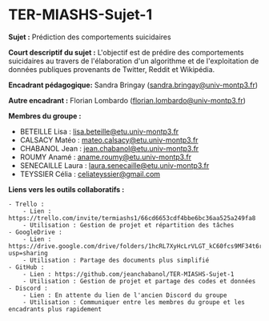 # TER-MIASHS-Sujet-1

**Sujet :** Prédiction des comportements suicidaires

**Court descriptif du sujet :** L'objectif est de prédire des comportements suicidaires au travers de l'élaboration d'un algorithme et de l'exploitation de données publiques provenants de Twitter, Reddit et Wikipédia.

**Encadrant pédagogique:** Sandra Bringay (sandra.bringay@univ-montp3.fr)

**Autre encadrant :** Florian Lombardo (florian.lombardo@univ-montp3.fr)

**Membres du groupe :**

- BETEILLE Lisa : lisa.beteille@etu.univ-montp3.fr
- CALSACY Matéo : mateo.calsacy@etu.univ-montp3.fr
- CHABANOL Jean : jean.chabanol@etu.univ-montp3.fr
- ROUMY Anamé : aname.roumy@etu.univ-montp3.fr
- SENECAILLE Laura : laura.senecaille@etu.univ-montp3.fr
- TEYSSIER Célia : celiateyssier@gmail.com


**Liens vers les outils collaboratifs :**

    - Trello : 
        - Lien : https://trello.com/invite/termiashs1/66cd6653cdf4bbe6bc36aa525a249fa8
        - Utilisation : Gestion de projet et répartition des tâches
    - GoogleDrive : 
        - Lien : https://drive.google.com/drive/folders/1hcRL7XyHcLrVLGT_kC60fcs9MF34t6rU?usp=sharing
        - Utilisation : Partage des documents plus simplifié
    - GitHub : 
        - Lien : https://github.com/jeanchabanol/TER-MIASHS-Sujet-1
        - Utilisation : Gestion de projet et partage des codes et données
    - Discord :
        - Lien : En attente du lien de l'ancien Discord du groupe
        - Utilisation : Communiquer entre les membres du groupe et les encadrants plus rapidement
